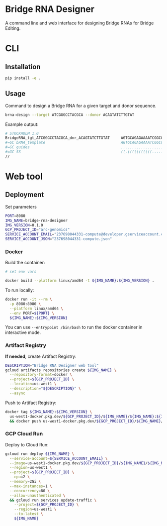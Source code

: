 Bridge RNA Designer
===================

A command line and web interface for designing Bridge RNAs for Bridge Editing.

# CLI

## Installation

```bash
pip install -e .
```

## Usage

Command to design a Bridge RNA for a given target and donor sequence.
```bash
brna-design --target ATCGGGCCTACGCA --donor ACAGTATCTTGTAT
```

Example output:

```bash
# STOCKHOLM 1.0
BridgeRNA_tgt_ATCGGGCCTACGCA_dnr_ACAGTATCTTGTAT     AGTGCAGAGAAAATCGGCCAGTTTTCTCTGCCTGCAGTCCGCATGCCGTATCGGGCCTTGGGTTCTAACCTGTTGCGTAGATTTATGCAGCGGACTGCCTTTCTCCCAAAGTGATAAACCGGACAGTATCATGGACCGGTTTTCCCGGTAATCCGTATTTACAAGGCTGGTTTCACT
#=GC bRNA_template                                  AGTGCAGAGAAAATCGGCCAGTTTTCTCTGCCTGCAGTCCGCATGCCGTNNNNNNNNNTGGGTTCTAACCTGTNNNNNNNNNTTATGCAGCGGACTGCCTTTCTCCCAAAGTGATAAACCGGNNNNNNNNATGGACCGGTTTTCCCGGTAATCCGTNNTTNNNNNNNTGGTTTCACT
#=GC guides                                         .................................................LLLLLLLCC...............RRRRRCCHH........................................lllllllc..........................rr..rrrcchh..........
#=GC SS                                             ((.(((((((((((......)))))))))))))(((((((((.(((.............<(((.<>.)))>...............))))))))))))...........((((...<(((..........<.(((((((.....)))))...))....>.........)))>.))))
//
```

# Web tool

## Deployment

Set parameters

```bash
PORT=8080
IMG_NAME=bridge-rna-designer
IMG_VERSION=0.1.0
GCP_PROJECT_ID="arc-genomics"
SERVICE_ACCOUNT_EMAIL="237698044331-compute@developer.gserviceaccount.com"
SERVICE_ACCOUNT_JSON="237698044331-compute.json"
```

### Docker


Build the container:

```bash
# set env vars

docker build --platform linux/amd64 -t ${IMG_NAME}:${IMG_VERSION} .
```

To run locally:

```bash
docker run -it --rm \
  -p 8080:8080 \
  --platform linux/amd64 \
  --env PORT=${PORT} \
  ${IMG_NAME}:${IMG_VERSION}
```

You can use `--entrypoint /bin/bash` to run the docker container in interactive mode.

### Artifact Registry

**If needed**, create Artifact Registry:

```bash
DESCRIPTION="Bridge RNA Designer web tool"
gcloud artifacts repositories create ${IMG_NAME} \
  --repository-format=docker \
  --project=${GCP_PROJECT_ID} \
  --location=us-west1 \
  --description="${DESCRIPTION}" \
  --async
```

Push to Artifact Registry:

```bash
docker tag ${IMG_NAME}:${IMG_VERSION} \
  us-west1-docker.pkg.dev/${GCP_PROJECT_ID}/${IMG_NAME}/${IMG_NAME}:${IMG_VERSION} \
  && docker push us-west1-docker.pkg.dev/${GCP_PROJECT_ID}/${IMG_NAME}/${IMG_NAME}:${IMG_VERSION}
```

### GCP Cloud Run

Deploy to Cloud Run:

```bash
gcloud run deploy ${IMG_NAME} \
  --service-account=${SERVICE_ACCOUNT_EMAIL} \
  --image=us-west1-docker.pkg.dev/${GCP_PROJECT_ID}/${IMG_NAME}/${IMG_NAME}:${IMG_VERSION} \
  --region=us-west1 \
  --project=${GCP_PROJECT_ID} \
  --cpu=2 \
  --memory=2Gi \
  --max-instances=1 \
  --concurrency=80 \
  --allow-unauthenticated \
  && gcloud run services update-traffic \
    --project=${GCP_PROJECT_ID} \
    --region=us-west1 \
    --to-latest \
    ${IMG_NAME}
```



